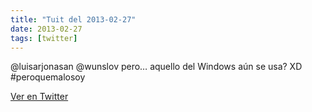 ```yaml
---
title: "Tuit del 2013-02-27"
date: 2013-02-27
tags: [twitter]
---
```


@luisarjonasan @wunslov pero… aquello del Windows aún se usa? XD #peroquemalosoy



[Ver en Twitter](https://twitter.com/i/web/status/306879460530081793)
